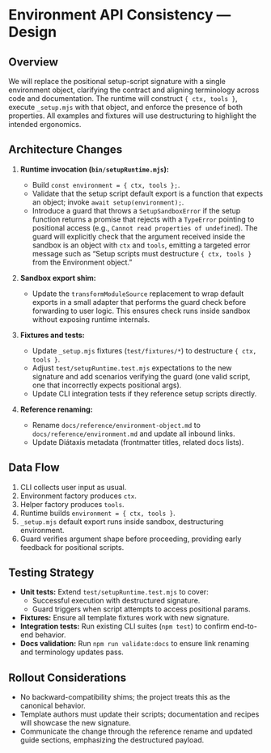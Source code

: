# Environment API Consistency — Design

## Overview
We will replace the positional setup-script signature with a single environment object, clarifying the contract and aligning terminology across code and documentation. The runtime will construct `{ ctx, tools }`, execute `_setup.mjs` with that object, and enforce the presence of both properties. All examples and fixtures will use destructuring to highlight the intended ergonomics.

## Architecture Changes
1. **Runtime invocation (`bin/setupRuntime.mjs`):**
   - Build `const environment = { ctx, tools };`.
   - Validate that the setup script default export is a function that expects an object; invoke `await setup(environment);`.
   - Introduce a guard that throws a `SetupSandboxError` if the setup function returns a promise that rejects with a `TypeError` pointing to positional access (e.g., `Cannot read properties of undefined`). The guard will explicitly check that the argument received inside the sandbox is an object with `ctx` and `tools`, emitting a targeted error message such as “Setup scripts must destructure `{ ctx, tools }` from the Environment object.”

2. **Sandbox export shim:**
   - Update the `transformModuleSource` replacement to wrap default exports in a small adapter that performs the guard check before forwarding to user logic. This ensures check runs inside sandbox without exposing runtime internals.

3. **Fixtures and tests:**
   - Update `_setup.mjs` fixtures (`test/fixtures/*`) to destructure `{ ctx, tools }`.
   - Adjust `test/setupRuntime.test.mjs` expectations to the new signature and add scenarios verifying the guard (one valid script, one that incorrectly expects positional args).
   - Update CLI integration tests if they reference setup scripts directly.

4. **Reference renaming:**
   - Rename `docs/reference/environment-object.md` to `docs/reference/environment.md` and update all inbound links.
   - Update Diátaxis metadata (frontmatter titles, related docs lists).

## Data Flow
1. CLI collects user input as usual.
2. Environment factory produces `ctx`.
3. Helper factory produces `tools`.
4. Runtime builds `environment = { ctx, tools }`.
5. `_setup.mjs` default export runs inside sandbox, destructuring environment.
6. Guard verifies argument shape before proceeding, providing early feedback for positional scripts.

## Testing Strategy
- **Unit tests:** Extend `test/setupRuntime.test.mjs` to cover:
  - Successful execution with destructured signature.
  - Guard triggers when script attempts to access positional params.
- **Fixtures:** Ensure all template fixtures work with new signature.
- **Integration tests:** Run existing CLI suites (`npm test`) to confirm end-to-end behavior.
- **Docs validation:** Run `npm run validate:docs` to ensure link renaming and terminology updates pass.

## Rollout Considerations
- No backward-compatibility shims; the project treats this as the canonical behavior.
- Template authors must update their scripts; documentation and recipes will showcase the new signature.
- Communicate the change through the reference rename and updated guide sections, emphasizing the destructured payload.

